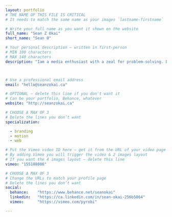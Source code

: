 ```yaml
---
layout: portfolio
# THE NAME OF THIS FILE IS CRITICAL
# It needs to match the same name as your images `lastname-firstname`

# Write your full name as you want it shown on the website
full_name: "Sean Z Okai"
short_name: "Sean O"

# Your personal description — written in first-person
# MIN 100 characters
# MAX 140 characters
description: "Iam a media enthusiast with a zeal for problem-solving. Digital handyman by day, pixel seller at night. Also a highly ranked wafer connoisseur"



# Use a professional email address
email: "hello@seanzokai.ca"

# OPTIONAL — delete this line if you don't want it
# Can be your portfolio, Behance, whatever
website: "http://seanzokai.ca"

# CHOOSE A MAX OF 3
# Delete the lines you don’t want
specialization:

  - branding
  - motion
  - web

# Put the Vimeo video ID here — get it from the URL of your video page
# By adding Vimeo you will trigger the video & 2 images layout
# If you want the 4 images layout — delete this line
vimeo: "155188086"

# CHOOSE A MAX OF 3
# Change the URLs to match your profile page
# Delete the lines you don’t want
social:
  behance:    "https://www.behance.net/seanokai"
  linkedin:   "https://ca.linkedin.com/in/sean-okai-256b5864"
  vimeo:      "https://vimeo.com/pyrobi"

---
```

